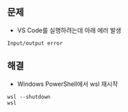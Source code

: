## 문제
- VS Code를 실행하려는데 아래 에러 발생
```
Input/output error
```

## 해결
- Windows PowerShell에서 wsl 재시작
```
wsl --shutdown
wsl
```
